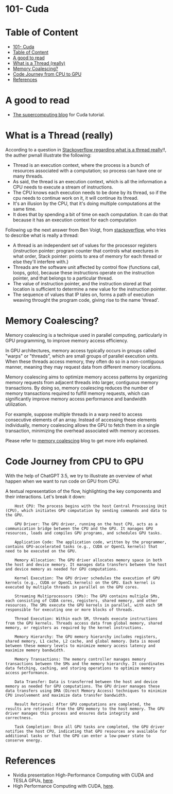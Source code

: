 # 101- Cuda

# Table of Content
- [101- Cuda](#101--cuda)
- [Table of Content](#table-of-content)
- [A good to read](#a-good-to-read)
- [What is a Thread (really)](#what-is-a-thread-really)
- [Memory Coalescing?](#memory-coalescing)
- [Code Journey from CPU to GPU](#code-journey-from-cpu-to-gpu)
- [References](#references)

# A good to read
- [The supercomputing blog](http://supercomputingblog.com/cuda-tutorials/) for Cuda tutorial.

# What is a Thread (really)
According to a question in [Stackoverflow regarding what is a thread really](https://stackoverflow.com/a/5201906)!!, the auther pwnall illustrate the following:
- Thread is an execution context, where the process is a bunch of resources associated with a computation; so process can have one or many threads.
- As said, the thread is an execution context, which is all the information a CPU needs to execute a stream of instructions.
- The CPU knows each execution needs to be done by its thread, so if the cpu needs to continue work on it, it will continue its thread.
- It's an illusion by the CPU, that it's doing multiple computations at the same time.
- It does that by spending a bit of time on each computation. It can do that because it has an execution context for each computation

Following up the next answer from Ben Voigt, from [stackoverflow](https://stackoverflow.com/a/5201879), who tries to describe what is really a thread:
- A thread is an independent set of values for the processor registers {instruction pointer: program counter that controls what exectures in what order, Stack pointer: points to area of memory for each thread or else they'll interfere with.}
- Threads are the software unit affected by control flow (functions call, loops, goto), because these instructions operate on the instruction pointer, and that belongs to a particular thread.
- The value of instruction pointer, and the instruction stored at that location is sufficient to determine a new value for the instruction pointer.
- The sequence of values that IP tales on, forms a path of execution weaving throught the program code, giving rise to the name 'thread'.

# Memory Coalescing?
Memory coalescing is a technique used in parallel computing, particularly in GPU programming, to improve memory access efficiency.

In GPU architectures, memory access typically occurs in groups called "warps" or "threads", which are small groups of parallel execution units. When these threads access memory, they often do so in a non-contiguous manner, meaning they may request data from different memory locations.

Memory coalescing aims to optimize memory access patterns by organizing memory requests from adjacent threads into larger, contiguous memory transactions. By doing so, memory coalescing reduces the number of memory transactions required to fulfill memory requests, which can significantly improve memory access performance and bandwidth utilization.

For example, suppose multiple threads in a warp need to access consecutive elements of an array. Instead of accessing these elements individually, memory coalescing allows the GPU to fetch them in a single transaction, minimizing the overhead associated with memory accesses.

Please refer to [memory coalescing]() blog to get more info explained.

# Code Journey from CPU to GPU
With the help of ChatGPT 3.5, we try to illustrate an overview of what happen when we want to run code on GPU from CPU. 

A textual representation of the flow, highlighting the key components and their interactions. Let's break it down:
```
    Host CPU: The process begins with the host Central Processing Unit (CPU), which initiates GPU computation by sending commands and data to the GPU.

    GPU Driver: The GPU driver, running on the host CPU, acts as a communication bridge between the CPU and the GPU. It manages GPU resources, loads and compiles GPU programs, and schedules GPU tasks.

    Application Code: The application code, written by the programmer, contains GPU-accelerated tasks (e.g., CUDA or OpenCL kernels) that need to be executed on the GPU.

    Memory Allocation: The GPU driver allocates memory space in both the host and device memory. It manages data transfers between the host and device memory as needed for GPU computations.

    Kernel Execution: The GPU driver schedules the execution of GPU kernels (e.g., CUDA or OpenCL kernels) on the GPU. Each kernel is executed by multiple threads in parallel on the GPU cores.

    Streaming Multiprocessors (SMs): The GPU contains multiple SMs, each consisting of CUDA cores, registers, shared memory, and other resources. The SMs execute the GPU kernels in parallel, with each SM responsible for executing one or more blocks of threads.

    Thread Execution: Within each SM, threads execute instructions from the GPU kernels. Threads access data from global memory, shared memory, or registers as required by the kernel instructions.

    Memory Hierarchy: The GPU memory hierarchy includes registers, shared memory, L1 cache, L2 cache, and global memory. Data is moved between these memory levels to minimize memory access latency and maximize memory bandwidth.

    Memory Transactions: The memory controller manages memory transactions between the SMs and the memory hierarchy. It coordinates data fetching, caching, and storing operations to optimize memory access performance.

    Data Transfer: Data is transferred between the host and device memory as needed for GPU computations. The GPU driver manages these data transfers using DMA (Direct Memory Access) techniques to minimize CPU involvement and maximize data transfer bandwidth.

    Result Retrieval: After GPU computations are completed, the results are retrieved from the GPU memory to the host memory. The GPU driver manages this process and ensures data integrity and correctness.

    Task Completion: Once all GPU tasks are completed, the GPU driver notifies the host CPU, indicating that GPU resources are available for additional tasks or that the GPU can enter a low-power state to conserve energy.
```

# References
- Nvidia presentation High-Performance Computing with CUDA and TESLA GPUs, [here](https://intranet.birmingham.ac.uk/it/teams/infrastructure/research/bear/documents/public/CUDA-2013-07-31/CUDA-Tutorial.pdf).
- High Performance Computing with CUDA, [here](https://www.nvidia.com/content/PDF/isc-2011/Bradley2.pdf).
